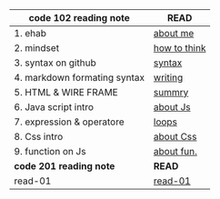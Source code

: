 | code 102 reading note |  READ                          |
| ---                   | ---                            |
| 1. ehab               | [about me](https://eng-ehabsaleh.github.io/reading-note/intro)     |
| 2. mindset            | [how to think](https://eng-ehabsaleh.github.io/reading-note/mindset)   |
| 3. syntax on github   | [syntax](https://eng-ehabsaleh.github.io/reading-note/github)    |
| 4. markdown formating syntax | [writing](https://eng-ehabsaleh.github.io/reading-note/markdown)  |     
| 5. HTML & WIRE FRAME  | [summry](https://eng-ehabsaleh.github.io/reading-note/sum)       |
| 6. Java script intro  | [about Js](https://eng-ehabsaleh.github.io/reading-note/Javascript)|
| 7. expression & operatore | [loops](https://eng-ehabsaleh.github.io/reading-note/loops)     |
| 8. Css intro          | [about Css](https://eng-ehabsaleh.github.io/reading-note/css)       |
| 9. function on Js     | [about fun.](https://eng-ehabsaleh.github.io/reading-note/jsfunction)|
| **code 201 reading note** |  **READ**                  |
| read-01               | [read-01](https://eng-ehabsaleh.github.io/reading-note/class-01)  | 
